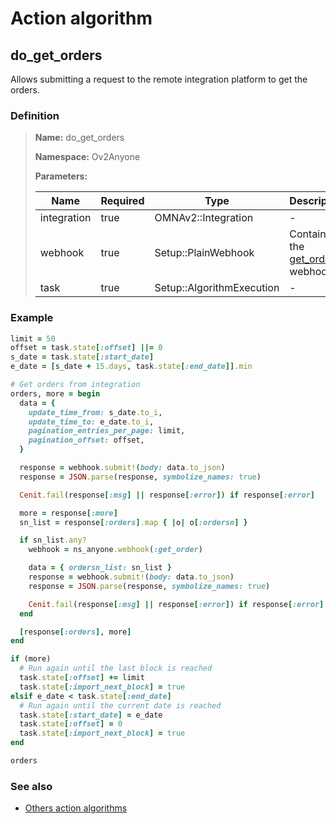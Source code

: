 # Action algorithm

## do_get_orders

Allows submitting a request to the remote integration platform to get the orders.
    
### Definition

> **Name:** do_get_orders
> 
> **Namespace:** Ov2Anyone
>
> **Parameters:**
> 
> | Name | Required | Type | Description |
> | ---- | -------- | ---- | ----------- |
> | integration | true | OMNAv2::Integration | - |
> | webhook | true | Setup::PlainWebhook | Contains the [get_orders](../webhooks/overview?id=get_orders) webhook |
> | task | true | Setup::AlgorithmExecution | - |

### Example
```ruby
limit = 50
offset = task.state[:offset] ||= 0
s_date = task.state[:start_date]
e_date = [s_date + 15.days, task.state[:end_date]].min

# Get orders from integration
orders, more = begin
  data = {
    update_time_from: s_date.to_i,
    update_time_to: e_date.to_i,
    pagination_entries_per_page: limit,
    pagination_offset: offset,
  }

  response = webhook.submit!(body: data.to_json)
  response = JSON.parse(response, symbolize_names: true)

  Cenit.fail(response[:msg] || response[:error]) if response[:error]

  more = response[:more]
  sn_list = response[:orders].map { |o| o[:ordersn] }

  if sn_list.any?
    webhook = ns_anyone.webhook(:get_order)

    data = { ordersn_list: sn_list }
    response = webhook.submit!(body: data.to_json)
    response = JSON.parse(response, symbolize_names: true)

    Cenit.fail(response[:msg] || response[:error]) if response[:error]
  end

  [response[:orders], more]
end

if (more)
  # Run again until the last block is reached
  task.state[:offset] += limit
  task.state[:import_next_block] = true
elsif e_date < task.state[:end_date]
  # Run again until the current date is reached
  task.state[:start_date] = e_date
  task.state[:offset] = 0
  task.state[:import_next_block] = true
end

orders
```

### See also
* [Others action algorithms](overview?id=do_get_orders)